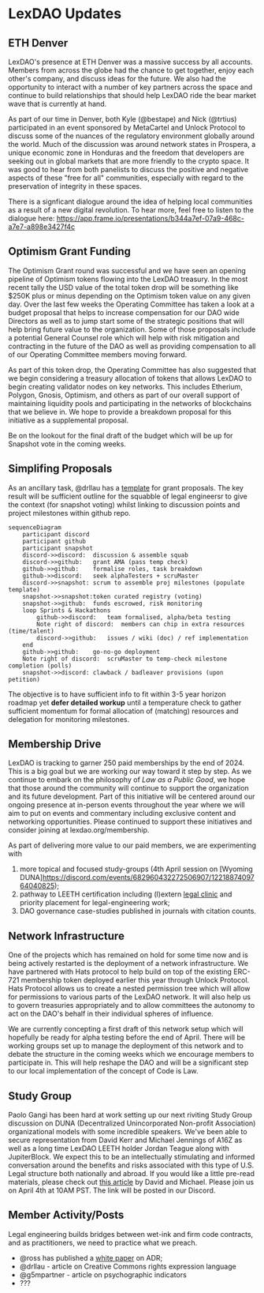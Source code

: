 # LexDAO Updates

## ETH Denver
LexDAO's presence at ETH Denver was a massive success by all accounts.  Members from across the globe had the chance to get together, enjoy each other's company, and discuss ideas for the future.  We also had the opportunity to interact with a number of key partners across the space and continue to build relationships that should help LexDAO ride the bear market wave that is currently at hand.  

As part of our time in Denver, both Kyle (@bestape) and Nick (@trtius) participated in an event sponsored by MetaCartel and Unlock Protocol to discuss some of the nuances of the regulatory environment globally around the world.  Much of the discussion was around network states in Prospera, a unique economic zone in Honduras and the freedom that developers are seeking out in global markets that are more friendly to the crypto space.  It was good to hear from both panelists to discuss the positive and negative aspects of these "free for all" communities, especially with regard to the preservation of integrity in these spaces.

There is a signficant dialogue around the idea of helping local communities as a result of a new digital revolution.  To hear more, feel free to listen to the dialogue here:
https://app.frame.io/presentations/b344a7ef-07a9-468c-a7e7-a898e3427f4c

## Optimism Grant Funding

The Optimism Grant round was successful and we have seen an opening pipeline of Optimism tokens flowing into the LexDAO treasury.  In the most recent tally the USD value of the total token drop will be something like $250K plus or minus depending on the Optimism token value on any given day. Over the last few weeks the Operating Committee has taken a look at a budget proposal that helps to increase compensation for our DAO wide Directors as well as to jump start some of the strategic positions that will help bring future value to the organization.  Some of those proposals include a potential General Counsel role which will help with risk mitigation and contracting in the future of the DAO as well as providing compensation to all of our Operating Committee members moving forward.  

As part of this token drop, the Operating Committee has also suggested that we begin considering a treasury allocation of tokens that allows LexDAO to begin creating validator nodes on key networks.  This includes Etherium, Polygon, Gnosis, Optimism, and others as part of our overall support of maintaining liquidity pools and participating in the networks of blockchains that we believe in.  We hope to provide a breakdown proposal for this initiative as a supplemental proposal.

Be on the lookout for the final draft of the budget which will be up for Snapshot vote in the coming weeks.  

## Simplifing Proposals
As an ancillary task, @drllau has a [template](https://github.com/lexDAO/DAO-Proposals/blob/drllau-patch-1/template.md) for grant proposals. The key result will be sufficient outline for the squabble of legal engineersr to give the context (for snapshot voting) whilst linking to discussion points and project milestones within github repo. 

```mermaid
sequenceDiagram
    participant discord
    participant github
    participant snapshot
    discord->>discord:  discussion & assemble squab
    discord->>github:   grant AMA (pass temp check)
    github->>github:    formalise roles, task breakdown
    github->>discord:   seek alphaTesters + scruMaster
    discord->>snapshot: scrum to assemble proj milestones (populate template)
    snapshot->>snapshot:token curated registry (voting)
    snapshot->>github:  funds escrowed, risk monitoring
    loop Sprints & Hackathons
        github->>discord:   team formalised, alpha/beta testing
        Note right of discord:  members can chip in extra resources (time/talent)
        discord->>github:   issues / wiki (doc) / ref implementation
    end
    github->>github:    go-no-go deployment
    Note right of discord:  scruMaster to temp-check milestone completion (polls)
    snapshot->>discord: clawback / badleaver provisions (upon petition)
```
The objective is to have sufficient info to fit within 3-5 year horizon roadmap yet **defer detailed workup** until a temperature check to gather sufficient momentum for formal allocation of (matching) resources and delegation for monitoring milestones.

## Membership Drive
LexDAO is tracking to garner 250 paid memberships by the end of 2024.  This is a big goal but we are working our way toward it step by step.  As we continue to embark on the philosophy of _Law as a Public Good_, we hope that those around the community will continue to support the organization and its future development.  Part of this initiative will be centered around our ongoing presence at in-person events throughout the year where we will aim to put on events and commentary including exclusive content and networking opportunities.  Please continued to support these initiatives and consider joining at lexdao.org/membership.

As part of delivering more value to our paid members, we are experimenting with
1. more topical and focused study-groups (4th April session on [Wyoming DUNA]https://discord.com/events/682960432272506907/1221887409764040825);
2. pathway to LEETH certification including (l)extern [legal clinic](https://discuss.octant.app/t/lexdao-law-is-a-public-good/271) and priority placement for legal-engineering work;
3. DAO governance case-studies published in journals with citation counts.
 
## Network Infrastructure
One of the projects which has remained on hold for some time now and is being actively restarted is the deployment of a network infrastructure.  We have partnered with Hats protocol to help build on top of the existing ERC-721 membership token deployed earlier this year through Unlock Protocol.  Hats Protocol allows us to create a nested permission tree which will allow for permissions to various parts of the LexDAO network.  It will also help us to govern treasuries appropriately and to allow committees the autonomy to act on the DAO's behalf in their individual spheres of influence.  

We are currently concepting a first draft of this network setup which will hopefully be ready for alpha testing before the end of April.  There will be working groups set up to manage the deployment of this network and to debate the structure in the coming weeks which we encourage members to participate in.  This will help reshape the DAO and will be a significant step to our local implementation of the concept of Code is Law.

## Study Group
Paolo Gangi has been hard at work setting up our next riviting Study Group discussion on DUNA (Decentralized Unincorporated Non-profit Association) organizational models with some incredible speakers.  We've been able to secure representation from David Kerr and Michael Jennings of A16Z as well as a long time LexDAO LEETH holder Jordan Teague along with JupiterBlock.  We expect this to be an intellectually stimulating and informed conversation around the benefits and risks associated with this type of U.S. Legal structure both nationally and abroad.  If you would like a little pre-read materials, please check out [this article](https://a16zcrypto.com/posts/article/duna-for-daos/) by David and Michael.  Please join us on April 4th at 10AM PST.  The link will be posted in our Discord.

## Member Activity/Posts
Legal engineering builds bridges between wet-ink and firm code contracts, and as practitioners, we need to practice what we preach. 
- @ross has published a [white paper](https://lexcuria.eth.limo/) on ADR; 
- @drllau - article on Creative Commons rights expression language
- @g5mpartner - article on psychographic indicators 
- ???




